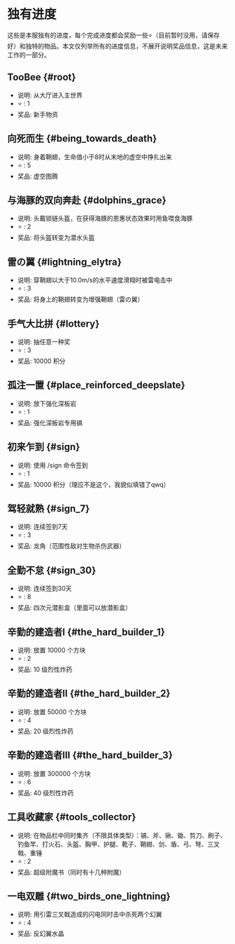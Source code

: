 # 独有进度

这些是本服独有的进度，每个完成进度都会奖励一些:star:（目前暂时没用，请保存好）和独特的物品。本文仅列举所有的进度信息，不展开说明奖品信息，这是未来工作的一部分。

## TooBee {#root}
- 说明: 从大厅进入主世界
- :star: : 1
- 奖品: 新手物资

## 向死而生 {#being_towards_death}
- 说明: 身着鞘翅，生命值小于8时从末地的虚空中挣扎出来
- :star: : 5
- 奖品: 虚空图腾

## 与海豚的双向奔赴 {#dolphins_grace}
- 说明: 头戴锁链头盔，在获得海豚的恩惠状态效果时用鱼喂食海豚
- :star: : 2
- 奖品: 将头盔转变为潜水头盔

## 雷の翼 {#lightning_elytra}
- 说明: 穿鞘翅以大于10.0m/s的水平速度滑翔时被雷电击中
- :star: : 3
- 奖品: 将身上的鞘翅转变为增强鞘翅（雷の翼）

## 手气大比拼 {#lottery}
- 说明: 抽任意一种奖
- :star: : 3
- 奖品: 10000 积分

## 孤注一置 {#place_reinforced_deepslate}
- 说明: 放下强化深板岩
- :star: : 1
- 奖品: 强化深板岩专用镐

## 初来乍到 {#sign}
- 说明: 使用 /sign 命令签到
- :star: : 1
- 奖品: 10000 积分（理应不是这个，我貌似填错了qwq）

## 驾轻就熟 {#sign_7}
- 说明: 连续签到7天
- :star: : 3
- 奖品: 龙角（范围性敌对生物杀伤武器）

## 全勤不怠 {#sign_30}
- 说明: 连续签到30天
- :star: : 8
- 奖品: 四次元潜影盒（里面可以放潜影盒）

## 辛勤的建造者Ⅰ {#the_hard_builder_1}
- 说明: 放置 10000 个方块
- :star: : 2
- 奖品: 10 级烈性炸药

## 辛勤的建造者Ⅱ {#the_hard_builder_2}
- 说明: 放置 50000 个方块
- :star: : 4
- 奖品: 20 级烈性炸药

## 辛勤的建造者Ⅲ {#the_hard_builder_3}
- 说明: 放置 300000 个方块
- :star: : 6
- 奖品: 40 级烈性炸药

## 工具收藏家 {#tools_collector}
- 说明: 在物品栏中同时集齐（不限具体类型）：镐、斧、锹、锄、剪刀、刷子、钓鱼竿、打火石、头盔、胸甲、护腿、靴子、鞘翅、剑、盾、弓、弩、三叉戟、重锤
- :star: : 2
- 奖品: 超级附魔书（同时有十几种附魔）

## 一电双雕 {#two_birds_one_lightning}
- 说明: 用引雷三叉戟造成的闪电同时击中杀死两个幻翼
- :star: : 4
- 奖品: 反幻翼水晶

